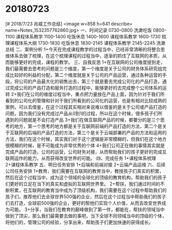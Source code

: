 # 20180723

[# 2018/7/23 肖威工作总结]
<image w=858 h=641 describe= name=Notes_1532357762860.jpg>
一、时间记录
0730-0800 洗漱吃饭
0800-1100 课程体系教学
1100-1400 吃饭休息
1400-1600 课程体系教学
1600-1730 梳理课程体系大纲
1730-1830 吃饭休息
1830-2145 课程体系教学
2145-2245 洗漱总结
二、案例分析
1+今天在完成课程教学的过程当中，已经非常清晰的将整合思维体系去做了梳理，在这个梳理课程的过程当中，逐渐的抓住了互联网的本质，从而能够更好的完成，课程的教学。
三、自我反思
1+在互联网的公司维度提到走，我们最需要去思考的问题是三个维度，第一个维度是关于公司的财务体系研究组完成比较好的利益的分配，第二个维度就是关于公司的产品运营，通过各种运营的手段，将公司的产品最大化的销售出去，第三个就是要去完成公司化的产品打造，通过完成公司的产品打造和服务打造的过程中，能够更好的去完成整个公司体系的运转
2+我们在公司的维度过程当中，重点把力量放在产品上面，因为针对于我们所看到的公司化的管理和针对于我们所看到的公司化的运营，也是有相对比较成熟的案例，可以去借鉴，在这个过程其实相对来说难以借鉴的是关于公司或产品打造的问题，因为我们没有完成过产品从0到1的过程，所以在这个时候，很多孩子们所遇到的问题就是不会打造产品
3+我们在做互联网产品的时候，都要分的是三个思考的地方，第一个思考的地方都是关于互联网前端的产品打造的方法，第二个是关于互联网的后端的产品打造的方法，第三个是关于云端部署的产品的方法和运用的方法，我们在这个时候，其实我们对于这个逻辑是非常模糊的，但我们在这个地方很模糊的时候，是不可能成为非常优秀的个体
4+我们公司正在做的事情其实就是完成产品的打造，公司的运营，公司财务对接，从而帮助我们的孩子更好的完成互联网运作的能力，从而获得改变世界的可能。
四、完成任务
1+课程体系梳理
2+课程体系教学
五、明日任务安排
1+后端和前端对接
2+云端产品运维
六、后续公司任务安排
1+教育，我们需要在互联网的教育当中，教授孩子们真实的积累，然后在这个过程当中，成为这个领域的全球化的顶级的教育机构，帮助我们的孩子们更好的立足在当下的真实和虚拟的互联网世界里。
2+帮扶，我们通过时间的不断积累，在互联网的教育当中成为了顶级机构，我们需要在这个过程中帮助我们的孩子们，推荐他们去全球世界500强的企业，然后在这个过程当中帮助我们的孩子们去打造，全球前500强的企业，更好的帮他们实现个人价值，从而去改变世界成为可能。
3+分享，当我们在教育的巅峰做到了第一件，都能在，帮扶的领域当中做到了顶尖，那么我们最需要去做的事吧，当下全球不同领域当中的顶级的个体，将他们的，管理公司的经验，分享出来，帮助孩子们更加快速的获得成长。
